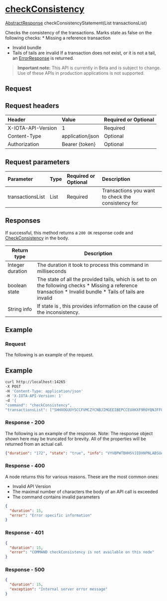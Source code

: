 
# [checkConsistency](https://github.com/iotaledger/iri/blob/master/src/main/java/com/iota/iri/service/API.java#L636)
 [AbstractResponse](https://github.com/iotaledger/iri/blob/master/src/main/java/com/iota/iri/service/dto/AbstractResponse.java) checkConsistencyStatement(List<String> transactionsList)

Checks the consistency of the transactions. Marks state as false on the following checks:  * Missing a reference transaction
 * Invalid bundle
 * Tails of tails are invalid
   If a transaction does not exist, or it is not a tail, an [ErrorResponse](https://github.com/iotaledger/iri/blob/master/src/main/java/com/iota/iri/service/dto/ErrorResponse.java) is returned.

> **Important note:** This API is currently in Beta and is subject to change. Use of these APIs in production applications is not supported.

## Request

## Request headers

| Header       | Value | Required or Optional |
|:---------------|:--------|:--------|
| X-IOTA-API-Version | 1 | Required |
| Content-Type | application/json | Optional |
| Authorization  | Bearer {token} | Optional  |

## Request parameters
| Parameter       | Type | Required or Optional | Description |
|:---------------|:--------|:--------| :--------|
| transactionsList | List<String> | Required | Transactions you want to check the consistency for |

## Responses

If successful, this method returns a `200 OK` response code and [CheckConsistency](https://github.com/iotaledger/iri/blob/master/src/main/java/com/iota/iri/service/dto/CheckConsistency.java) in the body.

| Return type | Description |
|--|--|
| Integer duration | The duration it took to process this command in milliseconds |
| boolean state | The state of all the provided tails, which is set to  on the following checks  * Missing a reference transaction * Invalid bundle * Tails of tails are invalid  |
| String info | If state is , this provides information on the cause of the inconsistency. |

## Example  

### Request

The following is an example of the request.

 ## Example
 
 ```bash
 curl http://localhost:14265 
-X POST 
-H 'Content-Type: application/json' 
-H 'X-IOTA-API-Version: 1' 
-d '{ 
"command": "checkConsistency", 
"transactionsList": ["SHHXOGUUYSCCFVMCZYCNBJIMGEEIBEPCCEUXKXF9ROYQNJFFGEHOOHDLNDN9XAWXYBVYYARTPRAFFOJN9", "QMMDUXSUOSITO9JVPCJWHIQRVDBPKKZGTSYOKLUNMSM9WIXLLJLFEMKUPEO9MOFDYRDC9GMRRETRGAWJD"]}'
 ```

### Response - 200

The following is an example of the response. Note: The response object shown here may be truncated for brevity. All of the properties will be returned from an actual call.

```json
{"duration": "172", "state": "true", "info": "VYVBPWTBHHSVJIDXNPNLABSUAPUJJIXMEREPUKOXFHEJVAYANZUSIDARKXTCLFVWWGYESUOVEMQBHCKOV"}
```

### Response - 400

A node returns this for various reasons. These are the most common ones:
* Invalid API Version
* The maximal number of characters the body of an API call is exceeded
* The command contains invalid parameters

```json
{
  "duration": 15,
  "error": "Error specific information"
}
```

### Response - 401

```json
{
  "duration": 15,
  "error": "COMMAND checkConsistency is not available on this node"
}
```

### Response - 500

```json
{
  "duration": 15,
  "exception": "Internal server error message"
}
```
